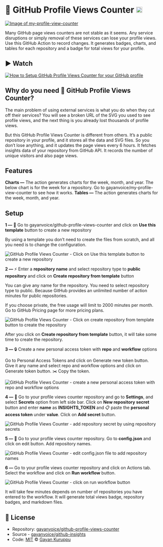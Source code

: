 # 🚀 GitHub Profile Views Counter [<img alt="Image of my-profile-view-counter" src="https://github.com/gayanvoice/my-profile-view-counter/blob/master/graph/372372861/small/week.png" height="20">](https://github.com/gayanvoice/my-profile-view-counter/blob/master/readme/372372861/week.md)

[![Image of my-profile-view-counter](https://github.com/gayanvoice/my-profile-view-counter/blob/master/svg/372372861/badge.svg)](https://github.com/gayanvoice/my-profile-view-counter/blob/master/readme/372372861/week.md)

 
Many GitHub page views counters are not stable as it seems. Any service disruptions or simply removal of these services can lose your profile views. Use this GitHub Action to record changes. It generates badges, charts, and tables for each repository and a badge for total views for your profile.

## ▶️ Watch
[![How to Setup GitHub Profile Views Counter for your GitHub profile](https://img.youtube.com/vi/K6FYiP_XRuU/0.jpg)](https://www.youtube.com/watch?v=K6FYiP_XRuU)

## Why do you need 🚀 GitHub Profile Views Counter?
The main problem of using external services is what you do when they cut off their services? You will see a broken URL of the SVG you used to see profile views, and the next thing is you already lost thousands of profile views.

But this GitHub Profile Views Counter is different from others. It’s a public repository in your profile, and it stores all the data and SVG files. So you don’t lose anything, and it updates the page views every 6 hours. It fetches insights data of your repository from GitHub API. It records the number of unique visitors and also page views.

## Features
**Charts —** The action generates charts for the week, month, and year. The below chart is for the week for a repository. Go to gayanvoice/my-profile-view-counter to see how it works.
**Tables —** The action generates charts for the week, month, and year.
## Setup
**1 —** 🚀 Go to gayanvoice/github-profile-views-counter and click on **Use this template** button to create a new repository

By using a template you don’t need to create the files from scratch, and all you need is to change the configuration.

![GitHub Profile Views Counter - Click on Use this template button to create a new repository](https://miro.medium.com/max/600/1*wvbb87wOd1wCHKJh06vjPA.png)


**2 —** ⚡️ Enter a **repository name** and select repository type to **public repository** and click on **Create repository from template** button

You can give any name for the repository. You need to select repository type to public. Because GitHub provides an unlimited number of action minutes for public repositories.

If you choose private, the free usage will limit to 2000 minutes per month. Go to GitHub Pricing page for more pricing plans.

![GitHub Profile Views Counter - Click on create repository from template button to create the repository](https://miro.medium.com/max/600/1*hHdIM_fVnkdVdQGrbL1jRA.png)

After you click on **Create repository from template** button, it will take some time to create the repository.

**3 —** 🔒 Create a new personal access token with **repo** and **workflow** options

Go to Personal Access Tokens and click on Generate new token button. Give it any name and select repo and workflow options and click on Generate token button. ✂️ Copy the token.

![GitHub Profile Views Counter - create a new personal access token with repo and workflow options](https://miro.medium.com/max/700/1*YMft8U6IYTpBg7C5cASDUA.png)

**4 —** 🔑 Go to your profile views counter repository and go to **Settings**, and select **Secrets** option from left side bar. Click on **New repository secret** button and enter **name** as **INSIGHTS_TOKEN** and 📋 paste the **personal access token** under **value**. Click on **Add secret** button.

![GitHub Profile Views Counter - add repository secret by using repository secrets](https://miro.medium.com/max/700/1*jLtkxQNj2qrGcc4bLIvw3A.png)

**5 —** 📄 Go to your profile views counter repository. Go to **config.json** and click on edit button. Add repository names.

![GitHub Profile Views Counter - edit config.json file to add repository names](https://miro.medium.com/max/700/1*35wJBw75Fp5D_5t-fhaT_g.png)

**6 —** Go to your profile views counter repository and click on Actions tab. Select the workflow and click on **Run workflow** button.

![GitHub Profile Views Counter - click on run workflow button](https://miro.medium.com/max/700/1*hKkJ9EXlK14b3H3SeCNk4Q.png)

It will take few minutes depends on number of repositories you have entered to the workflow. It will generate total views badge, repository badges, and markdown files.

## 📄 License
- Repository: [gayanvoice/github-profile-views-counter](https://github.com/gayanvoice/github-profile-views-counter)
- Source - [gayanvoice/github-insights](https://github.com/gayanvoice/github-insights)
- Code: [MIT](./LICENSE) © [Gayan Kuruppu](https://github.com/gayanvoice)
